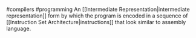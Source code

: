 #compilers #programming 
An [[Intermediate Representation|intermediate representation]] form by which the program is encoded in a sequence of [[Instruction Set Architecture|instructions]] that look similar to assembly language.